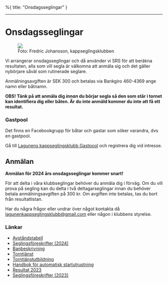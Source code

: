 %{
title: "Onsdagsseglingar"
}

---

# Onsdagsseglingar

<figure><img src="/images/DJI_0614-1024x609.jpg" /><figcaption>Foto: Fredric Johansson, kappseglingsklubben</figcaption></figure>

Vi arrangerar onsdagsseglingar och då använder vi SRS för att beräkna resultaten, alla som vill segla är
välkomna att anmäla sig och det gäller nybörjare såväl som rutinerade seglare.

Anmälningsavgiften är SEK 300 och betalas via Bankgiro 460-4369 ange namn eller båtnamn.

**OBS! Tänk på att anmäla dig _innan_ du börjar segla så den som står i tornet kan
identifiera dig eller båten. Är du inte anmäld kommer du inte att få ett resultat.**

### Gastpool

Det finns en Facebookgrupp för båtar och gastar som söker varandra, dvs en gastpool.

Gå till [Lagunens kappseglingsklubb Gastpool](https://www.facebook.com/groups/1460194044313388) och registrera dig vid intresse.

## Anmälan

**Anmälan för 2024 års onsdagsseglingar kommer snart!**

För att delta i våra klubbseglingar behöver du anmäla dig i förväg.
Om du vill prova på segling kan du delta i två deltagarseglingar innan du behöver betala anmälningsavgiften på 300 kr. Om avgiften inte betalas, tas du bort från resultatlistan.

Har du några frågor eller undrar över något kontakta då lagunenkappseglingsklubb@gmail.com eller någon i klubbens styrelse.

### Länkar

- [Avståndstabell](https://lagunen-kappsegling.s3.nl-ams.scw.cloud/Avst%C3%A5nd_2020.pdf)
- [Seglingsföreskrifter (2024)](https://lagunen-kappsegling.s3.nl-ams.scw.cloud/Seglingsf%C3%B6reskrifter-2024.pdf)
- [Banbeskrivning](https://lagunen-kappsegling.s3.nl-ams.scw.cloud/Karta%20_Onsdagscup_2020.pdf)
- [Torntjänst](/torntjanst.html)
- [Torntjänstutbildning](/kontakt.html)
- [Handbok för automatisk startutrustning](/handbok-for-lagunens-automatiska-startutrustning.html)
- [Resultat 2023](https://lagunen-kappsegling.s3.nl-ams.scw.cloud/resultat-2023.htm)
- [Seglingsföreskrifter (2023)](https://lagunen-kappsegling.s3.nl-ams.scw.cloud/Seglingsf%C3%B6reskrifter-2023.pdf)
